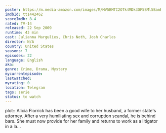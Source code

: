 ```yaml
---
poster: https://m.media-amazon.com/images/M/MV5BMTI2OTk4MDk3OF5BMl5BanBnXkFtZTcwMTY3NTc3Mg@@._V1_SX300.jpg
imdbId: tt1442462
scoreImdb: 8.4
rated: TV-14
released: 22 Sep 2009
runtime: 43 min
cast: Julianna Margulies, Chris Noth, Josh Charles
director: N/A
country: United States
seasons: 7
episodes: 22
language: English
aka: 
genre: Crime, Drama, Mystery
mycurrentepisode: 
lastwatched: 
myrating: 0
location: Telegram
tags: serie
status: to watch
---
```


plot:: Alicia Florrick has been a good wife to her husband, a former state's attorney. After a very humiliating sex and corruption scandal, he is behind bars. She must now provide for her family and returns to work as a litigator in a la...
